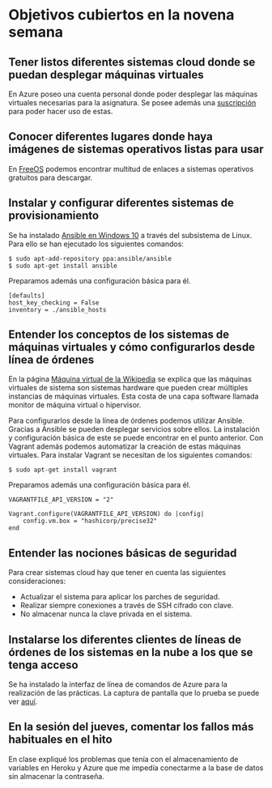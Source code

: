 # Objetivos cubiertos en la novena semana

## Tener listos diferentes sistemas cloud donde se puedan desplegar máquinas virtuales
En Azure poseo una cuenta personal donde poder desplegar las máquinas virtuales necesarias para la asignatura. Se posee además una
[suscripción](https://github.com/fpeiro/CC-ejercicios/blob/master/images/azure.png) para poder hacer uso de estas.

## Conocer diferentes lugares donde haya imágenes de sistemas operativos listas para usar
En [FreeOS](http://www.freeos.com) podemos encontrar multitud de enlaces a sistemas operativos gratuitos para descargar.

## Instalar y configurar diferentes sistemas de provisionamiento
Se ha instalado [Ansible en Windows 10](https://github.com/fpeiro/CC-ejercicios/blob/master/images/ansible.PNG) a través del subsistema
de Linux. Para ello se han ejecutado los siguientes comandos:
```console
$ sudo apt-add-repository ppa:ansible/ansible
$ sudo apt-get install ansible
```
Preparamos además una configuración básica para él.
```console
[defaults]
host_key_checking = False
inventory = ./ansible_hosts
```

## Entender los conceptos de los sistemas de máquinas virtuales y cómo configurarlos desde línea de órdenes
En la página [Máquina virtual de la Wikipedia](https://es.wikipedia.org/wiki/M%C3%A1quina_virtual#M%C3%A1quinas_virtuales_de_sistema) se
explica que las máquinas virtuales de sistema son sistemas hardware que pueden crear múltiples instancias de máquinas virtuales. Esta costa
de una capa software llamada monitor de máquina virtual o hipervisor.

Para configurarlos desde la línea de órdenes podemos utilizar Ansible. Gracias a Ansible se pueden desplegar servicios sobre ellos. La
instalación y configuración básica de este se puede encontrar en el punto anterior. Con Vagrant además podemos automatizar la creación de
estas máquinas virtuales. Para instalar Vagrant se necesitan de los siguientes comandos:
```console
$ sudo apt-get install vagrant
```
Preparamos además una configuración básica para él.
```console
VAGRANTFILE_API_VERSION = "2"

Vagrant.configure(VAGRANTFILE_API_VERSION) do |config|
    config.vm.box = "hashicorp/precise32"
end
```

## Entender las nociones básicas de seguridad
Para crear sistemas cloud hay que tener en cuenta las siguientes consideraciones:
* Actualizar el sistema para aplicar los parches de seguridad.
* Realizar siempre conexiones a través de SSH cifrado con clave.
* No almacenar nunca la clave privada en el sistema.

## Instalarse los diferentes clientes de líneas de órdenes de los sistemas en la nube a los que se tenga acceso
Se ha instalado la interfaz de línea de comandos de Azure para la realización de las prácticas. La captura de pantalla que lo prueba se puede ver [aquí](https://github.com/fpeiro/CC-ejercicios/blob/master/images/azurecli.png).

## En la sesión del jueves, comentar los fallos más habituales en el hito
En clase expliqué los problemas que tenía con el almacenamiento de variables en Heroku y Azure que me impedía conectarme a la base
de datos sin almacenar la contraseña.
